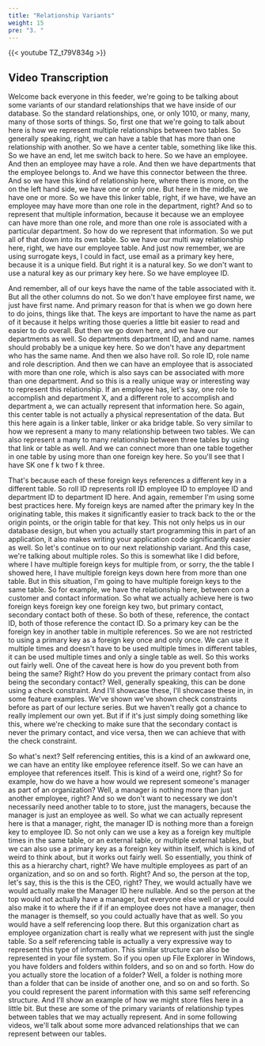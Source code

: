 ```yaml
---
title: "Relationship Variants"
weight: 15
pre: "3. "
---
```


{{< youtube TZ_t79V834g >}}

## Video Transcription

Welcome back everyone in this feeder, we're going to be talking about some variants of our standard relationships that we have inside of our database. So the standard relationships, one, or only 1010, or many, many, many of those sorts of things. So, first one that we're going to talk about here is how we represent multiple relationships between two tables. So generally speaking, right, we can have a table that has more than one relationship with another. So we have a center table, something like like this. So we have an end, let me switch back to here. So we have an employee. And then an employee may have a role. And then we have departments that the employee belongs to. And we have this connector between the three. And so we have this kind of relationship here, where there is more, on the on the left hand side, we have one or only one. But here in the middle, we have one or more. So we have this linker table, right, if we have, we have an employee may have more than one role in the department, right? And so to represent that multiple information, because it because we an employee can have more than one role, and more than one role is associated with a particular department. So how do we represent that information. So we put all of that down into its own table. So we have our multi way relationship here, right, we have our employee table. And just now remember, we are using surrogate keys, I could in fact, use email as a primary key here, because it is a unique field. But right it is a natural key. So we don't want to use a natural key as our primary key here. So we have employee ID. 

And remember, all of our keys have the name of the table associated with it. But all the other columns do not. So we don't have employee first name, we just have first name. And primary reason for that is when we go down here to do joins, things like that. The keys are important to have the name as part of it because it helps writing those queries a little bit easier to read and easier to do overall. But then we go down here, and we have our departments as well. So departments department ID, and and name. names should probably be a unique key here. So we don't have any department who has the same name. And then we also have roll. So role ID, role name and role description. And then we can have an employee that is associated with more than one role, which is also says can be associated with more than one department. And so this is a really unique way or interesting way to represent this relationship. If an employee has, let's say, one role to accomplish and department X, and a different role to accomplish and department a, we can actually represent that information here. So again, this center table is not actually a physical representation of the data. But this here again is a linker table, linker or aka bridge table. So very similar to how we represent a many to many relationship between two tables. We can also represent a many to many relationship between three tables by using that link or table as well. And we can connect more than one table together in one table by using more than one foreign key here. So you'll see that I have SK one f k two f k three. 

That's because each of these foreign keys references a different key in a different table. So roll ID represents roll ID employee ID to employee ID and department ID to department ID here. And again, remember I'm using some best practices here. My foreign keys are named after the primary key In the originating table, this makes it significantly easier to track back to the or the origin points, or the origin table for that key. This not only helps us in our database design, but when you actually start programming this in part of an application, it also makes writing your application code significantly easier as well. So let's continue on to our next relationship variant. And this case, we're talking about multiple roles. So this is somewhat like I did before, where I have multiple foreign keys for multiple from, or sorry, the the table I showed here, I have multiple foreign keys down here from more than one table. But in this situation, I'm going to have multiple foreign keys to the same table. So for example, we have the relationship here, between con a customer and contact information. So what we actually achieve here is two foreign keys foreign key one foreign key two, but primary contact, secondary contact both of these. So both of these, reference, the contact ID, both of those reference the contact ID. So a primary key can be the foreign key in another table in multiple references. So we are not restricted to using a primary key as a foreign key once and only once. We can use it multiple times and doesn't have to be used multiple times in different tables, it can be used multiple times and only a single table as well. So this works out fairly well. One of the caveat here is how do you prevent both from being the same? Right? How do you prevent the primary contact from also being the secondary contact? Well, generally speaking, this can be done using a check constraint. And I'll showcase these, I'll showcase these in, in some feature examples. We've shown we've shown check constraints before as part of our lecture series. But we haven't really got a chance to really implement our own yet. But if if it's just simply doing something like this, where we're checking to make sure that the secondary contact is never the primary contact, and vice versa, then we can achieve that with the check constraint. 

So what's next? Self referencing entities, this is a kind of an awkward one, we can have an entity like employee reference itself. So we can have an employee that references itself. This is kind of a weird one, right? So for example, how do we have a how would we represent someone's manager as part of an organization? Well, a manager is nothing more than just another employee, right? And so we don't want to necessary we don't necessarily need another table to to store, just the managers, because the manager is just an employee as well. So what we can actually represent here is that a manager, right, the manager ID is nothing more than a foreign key to employee ID. So not only can we use a key as a foreign key multiple times in the same table, or an external table, or multiple external tables, but we can also use a primary key as a foreign key within itself, which is kind of weird to think about, but it works out fairly well. So essentially, you think of this as a hierarchy chart, right? We have multiple employees as part of an organization, and so on and so forth. Right? And so, the person at the top, let's say, this is the this is the CEO, right? They, we would actually have we would actually make the Manager ID here nullable. And so the person at the top would not actually have a manager, but everyone else well or you could also make it to where the if if if an employee does not have a manager, then the manager is themself, so you could actually have that as well. So you would have a self referencing loop there. But this organization chart as employee organization chart is really what we represent with just the single table. So a self referencing table is actually a very expressive way to represent this type of information. This similar structure can also be represented in your file system. So if you open up File Explorer in Windows, you have folders and folders within folders, and so on and so forth. How do you actually store the location of a folder? Well, a folder is nothing more than a folder that can be inside of another one, and so on and so forth. So you could represent the parent information with this same self referencing structure. And I'll show an example of how we might store files here in a little bit. But these are some of the primary variants of relationship types between tables that we may actually represent. And in some following videos, we'll talk about some more advanced relationships that we can represent between our tables.